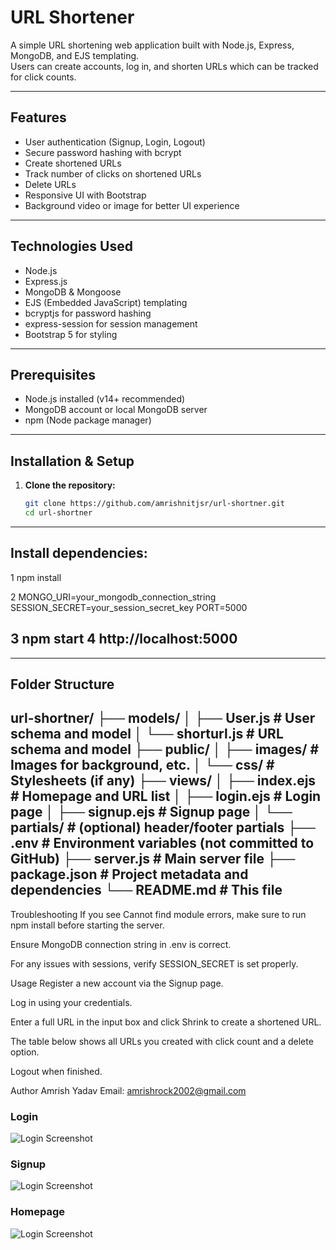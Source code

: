 # URL Shortener

A simple URL shortening web application built with Node.js, Express, MongoDB, and EJS templating.  
Users can create accounts, log in, and shorten URLs which can be tracked for click counts.

---

## Features

- User authentication (Signup, Login, Logout)
- Secure password hashing with bcrypt
- Create shortened URLs
- Track number of clicks on shortened URLs
- Delete URLs
- Responsive UI with Bootstrap
- Background video or image for better UI experience

---

## Technologies Used

- Node.js
- Express.js
- MongoDB & Mongoose
- EJS (Embedded JavaScript) templating
- bcryptjs for password hashing
- express-session for session management
- Bootstrap 5 for styling

---

## Prerequisites

- Node.js installed (v14+ recommended)
- MongoDB account or local MongoDB server
- npm (Node package manager)

---

## Installation & Setup

1. **Clone the repository:**

   ```bash
   git clone https://github.com/amrishnitjsr/url-shortner.git
   cd url-shortner

---
## Install dependencies:
1 npm install

2 MONGO_URI=your_mongodb_connection_string
SESSION_SECRET=your_session_secret_key
PORT=5000

3 npm start
4 http://localhost:5000
---

--------
## Folder Structure

url-shortner/
├── models/
│   ├── User.js           # User schema and model
│   └── shorturl.js       # URL schema and model
├── public/
│   ├── images/           # Images for background, etc.
│   └── css/              # Stylesheets (if any)
├── views/
│   ├── index.ejs         # Homepage and URL list
│   ├── login.ejs         # Login page
│   ├── signup.ejs        # Signup page
│   └── partials/         # (optional) header/footer partials
├── .env                  # Environment variables (not committed to GitHub)
├── server.js             # Main server file
├── package.json          # Project metadata and dependencies
└── README.md             # This file
---------



Troubleshooting
If you see Cannot find module errors, make sure to run npm install before starting the server.

Ensure MongoDB connection string in .env is correct.

For any issues with sessions, verify SESSION_SECRET is set properly.





Usage
Register a new account via the Signup page.

Log in using your credentials.

Enter a full URL in the input box and click Shrink to create a shortened URL.

The table below shows all URLs you created with click count and a delete option.

Logout when finished.

Author
Amrish Yadav
Email: amrishrock2002@gmail.com

### Login
![Login Screenshot](https://github.com/amrishnitjsr/url-shortner/raw/main/public/screenshorts/login.png)


### Signup
![Login Screenshot](https://github.com/amrishnitjsr/url-shortner/raw/main/public/screenshorts/signup.png)


### Homepage
![Login Screenshot](https://github.com/amrishnitjsr/url-shortner/raw/main/public/screenshorts/home.png)




